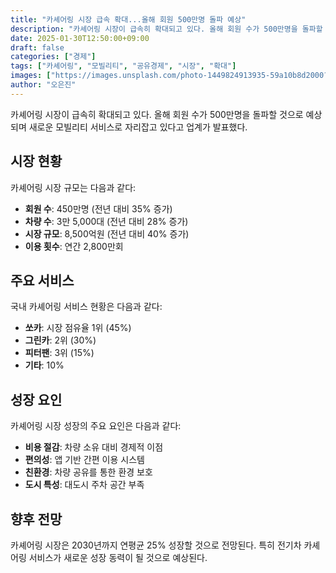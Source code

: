 ```yaml
---
title: "카셰어링 시장 급속 확대...올해 회원 500만명 돌파 예상"
description: "카셰어링 시장이 급속히 확대되고 있다. 올해 회원 수가 500만명을 돌파할 것으로 예상되며 새로운 모빌리티 서비스로 자리잡고 있다."
date: 2025-01-30T12:50:00+09:00
draft: false
categories: ["경제"]
tags: ["카셰어링", "모빌리티", "공유경제", "시장", "확대"]
images: ["https://images.unsplash.com/photo-1449824913935-59a10b8d2000?w=1600&h=900&fit=crop&q=95"]
author: "오은진"
---
```


카셰어링 시장이 급속히 확대되고 있다. 올해 회원 수가 500만명을 돌파할 것으로 예상되며 새로운 모빌리티 서비스로 자리잡고 있다고 업계가 발표했다.

## 시장 현황

카셰어링 시장 규모는 다음과 같다:

- **회원 수**: 450만명 (전년 대비 35% 증가)
- **차량 수**: 3만 5,000대 (전년 대비 28% 증가)
- **시장 규모**: 8,500억원 (전년 대비 40% 증가)
- **이용 횟수**: 연간 2,800만회

## 주요 서비스

국내 카셰어링 서비스 현황은 다음과 같다:

- **쏘카**: 시장 점유율 1위 (45%)
- **그린카**: 2위 (30%)
- **피터팬**: 3위 (15%)
- **기타**: 10%

## 성장 요인

카셰어링 시장 성장의 주요 요인은 다음과 같다:

- **비용 절감**: 차량 소유 대비 경제적 이점
- **편의성**: 앱 기반 간편 이용 시스템
- **친환경**: 차량 공유를 통한 환경 보호
- **도시 특성**: 대도시 주차 공간 부족

## 향후 전망

카셰어링 시장은 2030년까지 연평균 25% 성장할 것으로 전망된다. 특히 전기차 카셰어링 서비스가 새로운 성장 동력이 될 것으로 예상된다. 